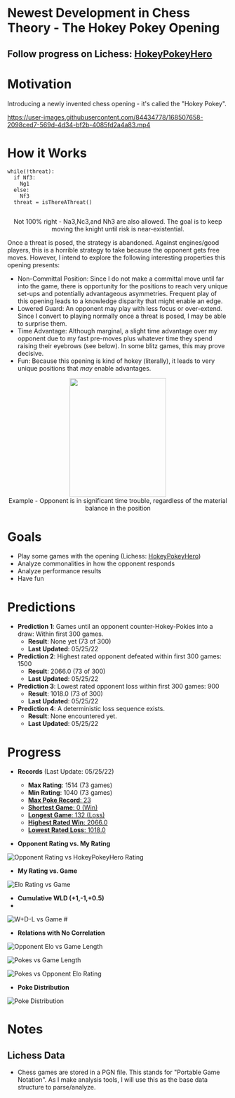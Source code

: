 # Newest Development in Chess Theory - The Hokey Pokey Opening
## Follow progress on Lichess: [HokeyPokeyHero](https://lichess.org/@/HokeyPokeyHero)
# Motivation
Introducing a newly invented chess opening - it's called the "Hokey Pokey". 

https://user-images.githubusercontent.com/84434778/168507658-2098ced7-569d-4d34-bf2b-4085fd2a4a83.mp4

# How it Works
```
while(!threat):
  if Nf3:
    Ng1
  else:
    Nf3
  threat = isThereAThreat()
   
```
<p align="center">Not 100% right - Na3,Nc3,and Nh3 are also allowed. The goal is to keep moving the knight until risk is near-existential.</p>

Once a threat is posed, the strategy is abandoned. Against engines/good players, this is a horrible strategy to take because the opponent gets free moves. However, I intend to explore the following interesting properties this opening presents:
- Non-Committal Position: Since I do not make a committal move until far into the game, there is opportunity for the positions to reach very unique set-ups and potentially advantageous asymmetries. Frequent play of this opening leads to a knowledge disparity that might enable an edge.
- Lowered Guard: An opponent may play with less focus or over-extend. Since I convert to playing normally once a threat is posed, I may be able to surprise them.
- Time Advantage: Although marginal, a slight time advantage over my opponent due to my fast pre-moves plus whatever time they spend raising their eyebrows (see below). In some blitz games, this may prove decisive.
- Fun: Because this opening is kind of hokey (literally), it leads to very unique positions that *may* enable advantages.
<p align="center"><img width=220 height=270 src=https://user-images.githubusercontent.com/84434778/169719125-44f0e78d-00a1-4b00-ad83-adf8d38ecbe7.png><br>
  Example - Opponent is in significant time trouble, regardless of the material balance in the position</p>


# Goals
- Play some games with the opening (Lichess: [HokeyPokeyHero](https://lichess.org/@/HokeyPokeyHero))
- Analyze commonalities in how the opponent responds 
- Analyze performance results
- Have fun

# Predictions
- **Prediction 1**: Games until an opponent counter-Hokey-Pokies into a draw: Within first 300 games.
  - **Result**: None yet (73 of 300)
  - **Last Updated**: 05/25/22
- **Prediction 2**: Highest rated opponent defeated within first 300 games: 1500
  - **Result**: 2066.0 (73 of 300)
  - **Last Updated**: 05/25/22
- **Prediction 3**: Lowest rated opponent loss within first 300 games: 900
  - **Result**: 1018.0 (73 of 300)
  - **Last Updated**: 05/25/22
- **Prediction 4**: A deterministic loss sequence exists.
  - **Result**: None encountered yet.
  - **Last Updated**: 05/25/22


# Progress
- **Records** (Last Update: 05/25/22)
  - **Max Rating**: 1514 (73 games)
  - **Min Rating**: 1040 (73 games)
  - <a href=https://lichess.org/bLfpBhEo>**Max Poke Record**: 23</a>
  - <a href=https://lichess.org/uJ4TD3r4>**Shortest Game**: 0 (Win)</a>
  - <a href=https://lichess.org/eRlwkk4h>**Longest Game**: 132 (Loss)</a>
  - <a href=https://lichess.org/kPS2hXrY>**Highest Rated Win**: 2066.0</a>
  - <a href=https://lichess.org/GP0UDQnc>**Lowest Rated Loss**: 1018.0</a>

- **Opponent Rating vs. My Rating**

![Opponent Rating vs  HokeyPokeyHero Rating](https://user-images.githubusercontent.com/84434778/170411664-4f984a48-a4e7-45a2-b809-d736f3820c94.png)

- **My Rating vs. Game**
 
![Elo Rating vs  Game](https://user-images.githubusercontent.com/84434778/170409818-37cd70d7-ed18-4b8c-8174-aa926faa6493.png)


- **Cumulative WLD (+1,-1,+0.5)**
- 
![W+D-L vs  Game #](https://user-images.githubusercontent.com/84434778/170409827-56a53f2c-ac0d-43bb-ad01-e879fb4ac9bd.png)



- **Relations with No Correlation**

![Opponent Elo vs  Game Length](https://user-images.githubusercontent.com/84434778/170409797-af5275cf-117e-4fc3-bfad-92cb52cfa281.png)

![Pokes vs  Game Length](https://user-images.githubusercontent.com/84434778/170409841-e3e548fa-1f9c-47c4-9cae-691adadfcb18.png)

![Pokes vs  Opponent Elo Rating](https://user-images.githubusercontent.com/84434778/170409852-fcb1d121-5d60-4124-9b8b-3dc49afc5324.png)


- **Poke Distribution**

![Poke Distribution](https://user-images.githubusercontent.com/84434778/170409791-821b7db5-df3c-4a20-8767-908eb5348b1d.png)



# Notes
## Lichess Data
- Chess games are stored in a PGN file. This stands for "Portable Game Notation". As I make analysis tools, I will use this as the base data structure to parse/analyze.

